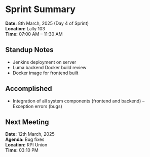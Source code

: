 # Sprint Summary

**Date:** 8th March, 2025 (Day 4 of Sprint)  
**Location:** Lally 103  
**Time:** 07:00 AM – 11:30 AM

## Standup Notes
- Jenkins deployment on server
- Luma backend Docker build review
- Docker image for frontend built

## Accomplished
- Integration of all system components (frontend and backend) – Exception errors (bugs)

## Next Meeting
**Date:** 12th March, 2025  
**Agenda:** Bug fixes  
**Location:** RPI Union  
**Time:** 03:10 PM
